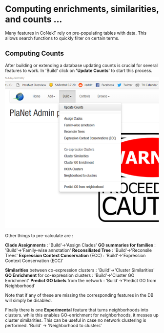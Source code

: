 # Computing enrichments, similarities, and counts ... 

Many features in CoNekT rely on pre-populating tables with data. This allows search
functions to quickly filter on certain terms.

## Computing Counts

After building or extending a database updating counts is crucial for several 
features to work. In 'Build' click on **'Update Counts'** to start this process.

![update_counts](../images/Update_counts.png)

Other things to pre-calculate are :

**Clade Assignments** : 'Build'->'Assign Clades'
**GO summaries for families** : 'Build'->'Family-wise annotation'
**Reconsiliated Tree** : 'Build'->'Reconsile Trees'
**Expression Context Conservation** (ECC) : 'Build'->'Expression Context Conservation (ECC)'

**Similarities** between co-expression clusters : 'Build'->'Cluster Similarities'
**GO Enrichment** for co-expression clusters : 'Build'->'Cluster GO Enrichment'
**Predict GO labels** from the network : 'Build'->'Predict GO from Neighborhood'


Note that if any of these are missing the corresponding features in the DB will
simply be disabled.

Finally there is one **Experimental** feature that turns neighborhoods into clusters.
while this enables GO-enrichment for neighborhoods, it messes up cluster 
similarities. This can be useful in case no network clustering is performed. 
'Build' -> 'Neighborhood to clusters'
